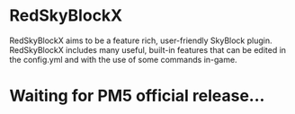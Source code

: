 # RedSkyBlockX
RedSkyBlockX aims to be a feature rich, user-friendly SkyBlock plugin. RedSkyBlockX includes many useful, built-in features that can be edited in the config.yml and with the use of some commands in-game.

# Waiting for PM5 official release...
